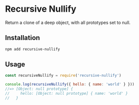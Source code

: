 # Recursive Nullify

Return a clone of a deep object, with all prototypes set to null.

## Installation

```sh
npm add recursive-nullify
```

## Usage

```js
const recursiveNullify = require('recursive-nullify')

console.log(recursiveNullify({ hello: { name: 'world' } }))
//=> [Object: null prototype] {
//     hello: [Object: null prototype] { name: 'world' }
//   }
```
